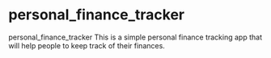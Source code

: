 # personal_finance_tracker
personal_finance_tracker
This is a simple personal finance tracking app that will help people to keep track of their finances.
